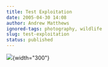 ```yaml
---
title: Test Exploitation
date: 2005-04-30 14:08
author: Andrew Matthews
ignored-tags: photography, wildlife
slug: test-exploitation
status: published
---
```


![](http://storage.msn.com/x1pj-ldbX1NGoNbapCTi0PIEYk4jPwzK_LaBu0zn8PLMdBt7oHSvbLGchjHh_AbAiWltZSSySThH9uv1vB5H5QEFPklH-yhc7fcbxLo7dMNkofNJFj-0ZzLBg){width="300"}
